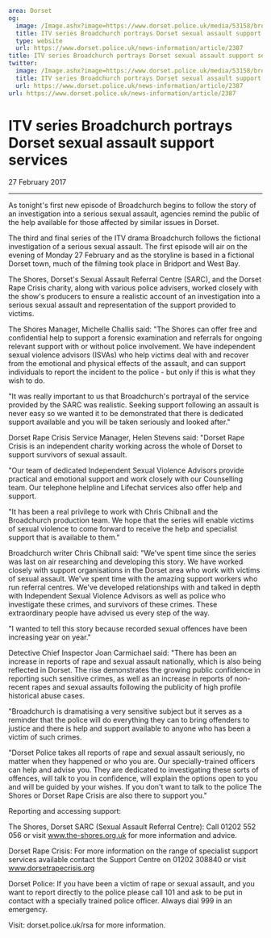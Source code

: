 ```yaml
area: Dorset
og:
  image: /Image.ashx?image=https://www.dorset.police.uk/media/53158/broadchurch.jpg&amp;amp;width=150
  title: ITV series Broadchurch portrays Dorset sexual assault support services
  type: website
  url: https://www.dorset.police.uk/news-information/article/2387
title: ITV series Broadchurch portrays Dorset sexual assault support services |
twitter:
  image: /Image.ashx?image=https://www.dorset.police.uk/media/53158/broadchurch.jpg&amp;amp;width=150
  title: ITV series Broadchurch portrays Dorset sexual assault support services
  url: https://www.dorset.police.uk/news-information/article/2387
url: https://www.dorset.police.uk/news-information/article/2387
```

# ITV series Broadchurch portrays Dorset sexual assault support services

27 February 2017

* * *

As tonight's first new episode of Broadchurch begins to follow the story of an investigation into a serious sexual assault, agencies remind the public of the help available for those affected by similar issues in Dorset.

The third and final series of the ITV drama Broadchurch follows the fictional investigation of a serious sexual assault. The first episode will air on the evening of Monday 27 February and as the storyline is based in a fictional Dorset town, much of the filming took place in Bridport and West Bay.

The Shores, Dorset's Sexual Assault Referral Centre (SARC), and the Dorset Rape Crisis charity, along with various police advisers, worked closely with the show's producers to ensure a realistic account of an investigation into a serious sexual assault and representation of the support provided to victims.

The Shores Manager, Michelle Challis said: "The Shores can offer free and confidential help to support a forensic examination and referrals for ongoing relevant support with or without police involvement. We have independent sexual violence advisors (ISVAs) who help victims deal with and recover from the emotional and physical effects of the assault, and can support individuals to report the incident to the police - but only if this is what they wish to do.

"It was really important to us that Broadchurch's portrayal of the service provided by the SARC was realistic. Seeking support following an assault is never easy so we wanted it to be demonstrated that there is dedicated support available and you will be taken seriously and looked after."

Dorset Rape Crisis Service Manager, Helen Stevens said: "Dorset Rape Crisis is an independent charity working across the whole of Dorset to support survivors of sexual assault.

"Our team of dedicated Independent Sexual Violence Advisors provide practical and emotional support and work closely with our Counselling team. Our telephone helpline and Lifechat services also offer help and support.

"It has been a real privilege to work with Chris Chibnall and the Broadchurch production team. We hope that the series will enable victims of sexual violence to come forward to receive the help and specialist support that is available to them."

Broadchurch writer Chris Chibnall said: "We've spent time since the series was last on air researching and developing this story. We have worked closely with support organisations in the Dorset area who work with victims of sexual assault. We've spent time with the amazing support workers who run referral centres. We've developed relationships with and talked in depth with Independent Sexual Violence Advisors as well as police who investigate these crimes, and survivors of these crimes. These extraordinary people have advised us every step of the way.

"I wanted to tell this story because recorded sexual offences have been increasing year on year."

Detective Chief Inspector Joan Carmichael said: "There has been an increase in reports of rape and sexual assault nationally, which is also being reflected in Dorset. The rise demonstrates the growing public confidence in reporting such sensitive crimes, as well as an increase in reports of non-recent rapes and sexual assaults following the publicity of high profile historical abuse cases.

"Broadchurch is dramatising a very sensitive subject but it serves as a reminder that the police will do everything they can to bring offenders to justice and there is help and support available to anyone who has been a victim of such crimes.

"Dorset Police takes all reports of rape and sexual assault seriously, no matter when they happened or who you are. Our specially-trained officers can help and advise you. They are dedicated to investigating these sorts of offences, will talk to you in confidence, will explain the options open to you and will be guided by your wishes. If you don't want to talk to the police The Shores or Dorset Rape Crisis are also there to support you."

Reporting and accessing support:

The Shores, Dorset SARC (Sexual Assault Referral Centre): Call 01202 552 056 or visit www.the-shores.org.uk for more information and advice.

Dorset Rape Crisis: For more information on the range of specialist support services available contact the Support Centre on 01202 308840 or visit www.dorsetrapecrisis.org

Dorset Police: If you have been a victim of rape or sexual assault, and you want to report directly to the police please call 101 and ask to be put in contact with a specially trained police officer. Always dial 999 in an emergency.

Visit: dorset.police.uk/rsa for more information.
